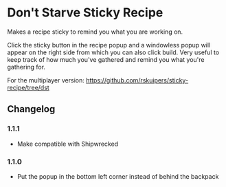 # Don't Starve Sticky Recipe
Makes a recipe sticky to remind you what you are working on. 

Click the sticky button in the recipe popup and a windowless popup will appear on the right side from which you can also click build. 
Very useful to keep track of how much you've gathered and remind you what you're gathering for. 

For the multiplayer version: https://github.com/rskuipers/sticky-recipe/tree/dst

## Changelog

### 1.1.1
- Make compatible with Shipwrecked

### 1.1.0 
- Put the popup in the bottom left corner instead of behind the backpack
